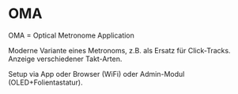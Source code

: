 # OMA

OMA = Optical Metronome Application

Moderne Variante eines Metronoms, z.B. als Ersatz für Click-Tracks.
Anzeige verschiedener Takt-Arten.

Setup via App oder Browser (WiFi) oder Admin-Modul (OLED+Folientastatur).
